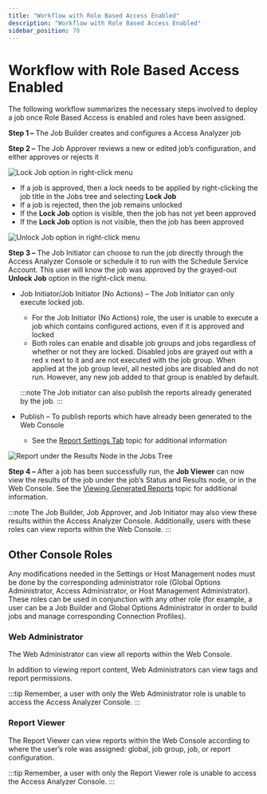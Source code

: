 ```yaml
---
title: "Workflow with Role Based Access Enabled"
description: "Workflow with Role Based Access Enabled"
sidebar_position: 70
---
```


# Workflow with Role Based Access Enabled

The following workflow summarizes the necessary steps involved to deploy a job once Role Based
Access is enabled and roles have been assigned.

**Step 1 –** The Job Builder creates and configures a Access Analyzer job

**Step 2 –** The Job Approver reviews a new or edited job’s configuration, and either approves or
rejects it

![Lock Job option in right-click menu](/images/accessanalyzer/12.0/admin/settings/access/rolebased/lockjob.webp)

- If a job is approved, then a lock needs to be applied by right-clicking the job title in the Jobs
  tree and selecting **Lock Job**
- If a job is rejected, then the job remains unlocked
- If the **Lock Job** option is visible, then the job has not yet been approved
- If the **Lock Job** option is not visible, then the job has been approved

![Unlock Job option in right-click menu](/images/accessanalyzer/12.0/admin/settings/access/rolebased/unlockjob.webp)

**Step 3 –** The Job Initiator can choose to run the job directly through the Access Analyzer
Console or schedule it to run with the Schedule Service Account. This user will know the job was
approved by the grayed-out **Unlock Job** option in the right-click menu.

- Job Initiator/Job Initiator (No Actions) – The Job Initiator can only execute locked job.

    - For the Job Initiator (No Actions) role, the user is unable to execute a job which contains
      configured actions, even if it is approved and locked
    - Both roles can enable and disable job groups and jobs regardless of whether or not they are
      locked. Disabled jobs are grayed out with a red x next to it and are not executed with the job
      group. When applied at the job group level, all nested jobs are disabled and do not run.
      However, any new job added to that group is enabled by default.

    :::note
    The Job initiator can also publish the reports already generated by the job.
    :::


- Publish – To publish reports which have already been generated to the Web Console

    - See the [Report Settings Tab](/docs/accessanalyzer/12.0/admin/jobs/job/properties/reportsettings.md) topic for
      additional information

![Report under the Results Node in the Jobs Tree](/images/accessanalyzer/12.0/admin/settings/access/rolebased/reportjobstree.webp)

**Step 4 –** After a job has been successfully run, the **Job Viewer** can now view the results of
the job under the job’s Status and Results node, or in the Web Console. See the
[Viewing Generated Reports](/docs/accessanalyzer/12.0/admin/report/view.md) topic for additional information.

:::note
The Job Builder, Job Approver, and Job Initiator may also view these results within the
Access Analyzer Console. Additionally, users with these roles can view reports within the Web
Console.
:::


## Other Console Roles

Any modifications needed in the Settings or Host Management nodes must be done by the corresponding
administrator role (Global Options Administrator, Access Administrator, or Host Management
Administrator). These roles can be used in conjunction with any other role (for example, a user can
be a Job Builder and Global Options Administrator in order to build jobs and manage corresponding
Connection Profiles).

### Web Administrator

The Web Administrator can view all reports within the Web Console.

In addition to viewing report content, Web Administrators can view tags and report permissions.

:::tip
Remember, a user with only the Web Administrator role is unable to access the Access Analyzer
Console.
:::


### Report Viewer

The Report Viewer can view reports within the Web Console according to where the user’s role was
assigned: global, job group, job, or report configuration.

:::tip
Remember, a user with only the Report Viewer role is unable to access the Access Analyzer Console.
:::
